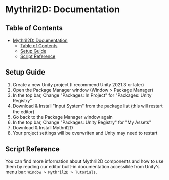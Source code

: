 # Mythril2D: Documentation

## Table of Contents
- [Mythril2D: Documentation](#mythril2d-documentation)
  - [Table of Contents](#table-of-contents)
  - [Setup Guide](#setup-guide)
  - [Script Reference](#script-reference)

## Setup Guide
1. Create a new Unity project (I recommend Unity 2021.3 or later)
2. Open the Package Manager window (Window > Package Manager)
3. In the top bar, Change "Packages: In Project" for "Packages: Unity Registry"
4. Download & Install "Input System" from the package list (this will restart the editor)
5. Go back to the Package Manager window again
6. In the top bar, Change "Packages: Unity Registry" for "My Assets"
7. Download & Install Mythril2D
8. Your project settings will be overwriten and Unity may need to restart

## Script Reference
You can find more information about Mythril2D components and how to use them by reading our editor built-in documentation accessible from Unity's menu bar: `Window > Mythril2D > Tutorials`.
